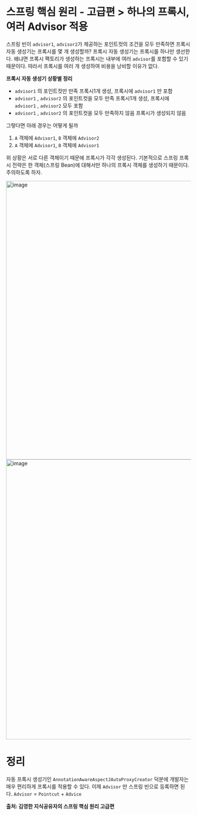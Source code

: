 # 스프링 핵심 원리 - 고급편 > 하나의 프록시, 여러 Advisor 적용
스프링 빈이 `advisor1`, `advisor2`가 제공하는 포인트컷의 조건을 모두 만족하면 프록시 자동 생성기는 프록시를 몇 개 생성할까?
프록시 자동 생성기는 프록시를 하나만 생선한다. 왜냐면 프록시 팩토리가 생성하는 프록시는 내부에 여러 `advisor`를 포함할 수 있기 때문이다.
따라서 프록시를 여러 개 생성하여 비용을 낭비할 이유가 없다.

**프록시 자동 생성기 상황별 정리**
- `advisor1` 의 포인트컷만 만족 프록시1개 생성, 프록시에 `advisor1` 만 포함
- `advisor1` , `advisor2` 의 포인트컷을 모두 만족 프록시1개 생성, 프록시에 `advisor1` , `advisor2` 모두 포함
- `advisor1` , `advisor2` 의 포인트컷을 모두 만족하지 않음 프록시가 생성되지 않음

그렇다면 아래 경우는 어떻게 될까
1. `A` 객체에 `Advisor1`, `B` 객체에 `Advisor2`
2. `A` 객체에 `Advisor1`, `B` 객체에 `Advisor1`

위 상황은 서로 다른 객체이기 때문에 프록시가 각각 생성된다. 기본적으로 스프링 프록시 전략은 한 객체(스프링 Bean)에 대해서만 하나의 프록시 객체를 생성하기 때문이다. 주의하도록 하자.

<img width="760" alt="image" src="https://github.com/user-attachments/assets/de76510c-37c5-45fb-a972-561bfb701d98">

<img width="764" alt="image" src="https://github.com/user-attachments/assets/2a177a7c-f6a4-4d3c-8d9d-2d1f7870cffe">

# 정리
자동 프록시 생성기인 `AnnotationAwareAspectJAutoProxyCreator` 덕분에 개발자는 매우 편리하게 프록시를 적용할 수 있다. 
이제 `Advisor` 만 스프링 빈으로 등록하면 된다.
`Advisor` = `Pointcut` + `Advice`


__출처: 김영한 지식공유자의 스프링 핵심 원리 고급편__